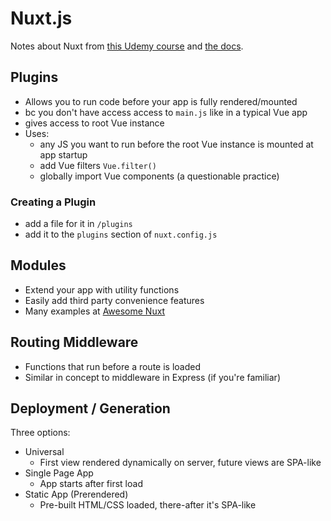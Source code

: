 # Nuxt.js
Notes about Nuxt from [this Udemy course](https://www.udemy.com/course/nuxtjs-vuejs-on-steroids/) and [the docs](https://nuxtjs.org/guide/).

## Plugins
- Allows you to run code before your app is fully rendered/mounted
- bc you don't have access access to `main.js` like in a typical Vue app
- gives access to root Vue instance
- Uses:
  - any JS you want to run before the root Vue instance is mounted at app startup
  - add Vue filters `Vue.filter()`
  - globally import Vue components (a questionable practice)

### Creating a Plugin
- add a file for it in `/plugins`
- add it to the `plugins` section of `nuxt.config.js`

## Modules
- Extend your app with utility functions
- Easily add third party convenience features
- Many examples at [Awesome Nuxt](https://github.com/nuxt-community/awesome-nuxt#modules)

## Routing Middleware
- Functions that run before a route is loaded
- Similar in concept to middleware in Express (if you're familiar)

## Deployment / Generation
Three options:
- Universal
  - First view rendered dynamically on server, future views are SPA-like
- Single Page App
  - App starts after first load
- Static App (Prerendered)
  - Pre-built HTML/CSS loaded, there-after it's SPA-like
